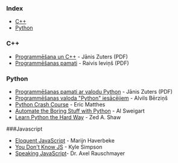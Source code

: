 ### Index

* [C++](#cpp)
* [Python](#python)


### <a id="cpp"></a>C++

* [Programmēšana un C++](http://home.lu.lv/~janiszu/courses/eprg/eprg.all.pdf) - Jānis Zuters (PDF)
* [Programmēšanas pamati](https://likta.lv/wp-content/uploads/2018/12/Programmesanas_gramata_e-versija.pdf) - Raivis Ieviņš (PDF)


### Python

* [Programmēšanas pamati ar valodu Python](http://home.lu.lv/~janiszu/courses/python/python3.pdf) - Jānis Zuters (PDF)
* [Programmēšanas valoda "Python" iesācējiem](https://www.alvils.info/e-gramatas/programmesanas-valoda-python-iesacejiem/) - Alvils Bērziņš
* [Python Crash Course](https://www.booksfree.org/python-crash-course-by-eric-matthes-pdf-free-download/) - Eric Matthes
* [Automate the Boring Stuff with Python](https://automatetheboringstuff.com/) -  Al Sweigart
* [Learn Python the Hard Way](https://learnpythonthehardway.org/python3/) - Zed A. Shaw

###Javascript
* [Eloquent JavaScript](https://www.lapabooks.com/book/eloquent-javascript/) - Marijn Haverbeke
*  [You Don't Know JS](https://github.com/getify/You-Dont-Know-JS) - Kyle Simpson
*  [Speaking JavaScript](http://speakingjs.com/es5/index.html)- Dr. Axel Rauschmayer
